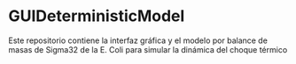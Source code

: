 # GUIDeterministicModel
Este repositorio contiene la interfaz gráfica y el modelo por balance de masas de Sigma32 de la E. Coli para simular la dinámica del choque térmico
